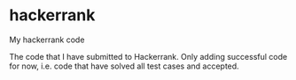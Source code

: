 hackerrank
==========

My hackerrank code

The code that I have submitted to Hackerrank. Only adding successful code for now, i.e. code that have solved all test cases and accepted.
